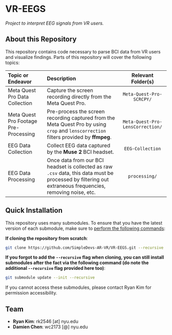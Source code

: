 # VR-EEGS

_Project to interpret EEG signals from VR users._

## About this Repository

This repository contains code necessary to parse BCI data from VR users and visualize findings. Parts of this repository will cover the following topics:

|Topic or Endeavor|Description|Relevant Folder(s)|
|:--|:--|:-:|
|Meta Quest Pro Data Collection|Capture the screen recording directly from the Meta Quest Pro.|`Meta-Quest-Pro-SCRCPY/`|
|Meta Quest Pro Footage Pre-Processing|Pre-process the screen recording captured from the Meta Quest Pro by using `crop` and `lenscorrection` filters provided by **ffmpeg**.|`Meta-Quest-Pro-LensCorrection/`|
|EEG Data Collection|Collect EEG data captured by the **Muse 2** BCI headset.|`EEG-Collection`|
|EEG Data Processing|Once data from our BCI headset is collected as raw `.csv` data, this data must be processed by filtering out extraneous frequencies, removing noise, etc.|`processing/`| 

## Quick Installation

This repository uses many submodules. To ensure that you have the latest version of each submodule, make sure to [perform the following commands](https://stackoverflow.com/questions/11358082/empty-git-submodule-folder-when-repo-cloned):

**If cloning the repository from scratch**:

````bash
git clone https://github.com/SimpleDevs-AR-VR/VR-EEGS.git --recursive
````

**If you forgot to add the `--recursive` flag when cloning, you can still install submodules after the fact via the following command (do note the additional `--recursive` flag provided here too)**:

````bash
git submodule update --init --recursive
````

If you cannot access these submodules, please contact Ryan Kim for permission accessibility.

## Team

* **Ryan Kim**: rk2546 [at] nyu.edu
* **Damien Chen**: wc2173 [@] nyu.edu